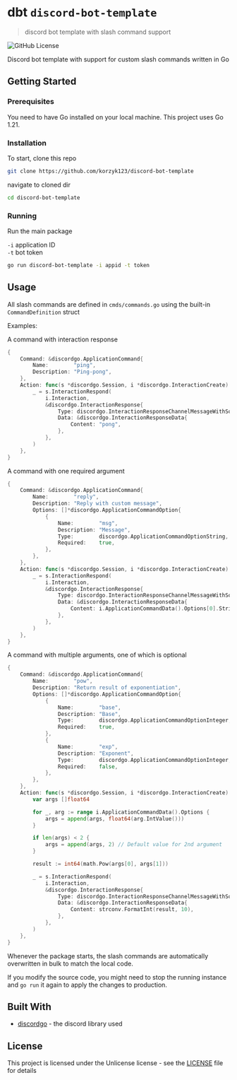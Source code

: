 # dbt `discord-bot-template`

> discord bot template with slash command support

![GitHub License](https://img.shields.io/github/license/korzyk123/discord-bot-template?style=flat-square)

Discord bot template with support for custom slash commands written in Go

## Getting Started

### Prerequisites

You need to have Go installed on your local machine. This project uses Go 1.21.

### Installation

To start, clone this repo

```bash
git clone https://github.com/korzyk123/discord-bot-template
```

navigate to cloned dir

```bash
cd discord-bot-template
```

### Running

Run the main package

`-i` application ID<br>
`-t` bot token

```bash
go run discord-bot-template -i appid -t token
```

## Usage

All slash commands are defined in `cmds/commands.go` using the built-in `CommandDefinition` struct

Examples:

A command with interaction response
```go
{
    Command: &discordgo.ApplicationCommand{
        Name:        "ping",
        Description: "Ping-pong",
    },
    Action: func(s *discordgo.Session, i *discordgo.InteractionCreate) {
        _ = s.InteractionRespond(
            i.Interaction,
            &discordgo.InteractionResponse{
                Type: discordgo.InteractionResponseChannelMessageWithSource,
                Data: &discordgo.InteractionResponseData{
                    Content: "pong",
                },
            },
        )
    },
}
```

A command with one required argument
```go
{
    Command: &discordgo.ApplicationCommand{
        Name:        "reply",
        Description: "Reply with custom message",
        Options: []*discordgo.ApplicationCommandOption{
            {
                Name:        "msg",
                Description: "Message",
                Type:        discordgo.ApplicationCommandOptionString,
                Required:    true,
            },
        },
    },
    Action: func(s *discordgo.Session, i *discordgo.InteractionCreate) {
        _ = s.InteractionRespond(
            i.Interaction,
            &discordgo.InteractionResponse{
                Type: discordgo.InteractionResponseChannelMessageWithSource,
                Data: &discordgo.InteractionResponseData{
                    Content: i.ApplicationCommandData().Options[0].StringValue(),
                },
            },
        )
    },
}
```

A command with multiple arguments, one of which is optional
```go
{
    Command: &discordgo.ApplicationCommand{
        Name:        "pow",
        Description: "Return result of exponentiation",
        Options: []*discordgo.ApplicationCommandOption{
            {
                Name:        "base",
                Description: "Base",
                Type:        discordgo.ApplicationCommandOptionInteger,
                Required:    true,
            },
            {
                Name:        "exp",
                Description: "Exponent",
                Type:        discordgo.ApplicationCommandOptionInteger,
                Required:    false,
            },
        },
    },
    Action: func(s *discordgo.Session, i *discordgo.InteractionCreate) {
        var args []float64

        for _, arg := range i.ApplicationCommandData().Options {
            args = append(args, float64(arg.IntValue()))
        }

        if len(args) < 2 {
            args = append(args, 2) // Default value for 2nd argument
        }

        result := int64(math.Pow(args[0], args[1]))

        _ = s.InteractionRespond(
            i.Interaction,
            &discordgo.InteractionResponse{
                Type: discordgo.InteractionResponseChannelMessageWithSource,
                Data: &discordgo.InteractionResponseData{
                    Content: strconv.FormatInt(result, 10),
                },
            },
        )
    },
}
```
Whenever the package starts, the slash commands are automatically overwritten in bulk to match the local code.

If you modify the source code, you might need to stop the running instance and `go run` it again to apply the changes to production.

## Built With

- [discordgo](https://github.com/bwmarrin/discordgo) - the discord library used

## License

This project is licensed under the Unlicense license - see the [LICENSE](LICENSE) file for details